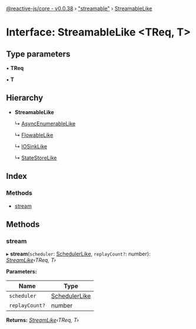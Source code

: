 [@reactive-js/core - v0.0.38](../README.md) › ["streamable"](../modules/_streamable_.md) › [StreamableLike](_streamable_.streamablelike.md)

# Interface: StreamableLike <**TReq, T**>

## Type parameters

▪ **TReq**

▪ **T**

## Hierarchy

* **StreamableLike**

  ↳ [AsyncEnumerableLike](_asyncenumerable_.asyncenumerablelike.md)

  ↳ [FlowableLike](_flowable_.flowablelike.md)

  ↳ [IOSinkLike](_io_.iosinklike.md)

  ↳ [StateStoreLike](_statestore_.statestorelike.md)

## Index

### Methods

* [stream](_streamable_.streamablelike.md#stream)

## Methods

###  stream

▸ **stream**(`scheduler`: [SchedulerLike](_scheduler_.schedulerlike.md), `replayCount?`: number): *[StreamLike](_observable_.streamlike.md)‹TReq, T›*

**Parameters:**

Name | Type |
------ | ------ |
`scheduler` | [SchedulerLike](_scheduler_.schedulerlike.md) |
`replayCount?` | number |

**Returns:** *[StreamLike](_observable_.streamlike.md)‹TReq, T›*
